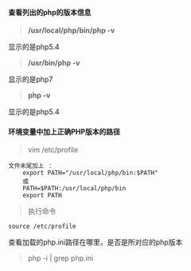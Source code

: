 #### 查看列出的php的版本信息

> **/usr/local/php/bin/php -v**

显示的是php5.4

> **/usr/bin/php -v**

显示的是php7

> **php -v**

显示的是php5.4



#### 环境变量中加上正确PHP版本的路径

> vim /etc/profile

```
文件末尾加上 ：
    export PATH="/usr/local/php/bin:$PATH"
    或
    PATH=$PATH:/usr/local/php/bin
    export PATH
```

> 执行命令

```
source /etc/profile
```



查看加载的php.ini路径在哪里，是否是所对应的php版本

> php -i | grep php.ini

